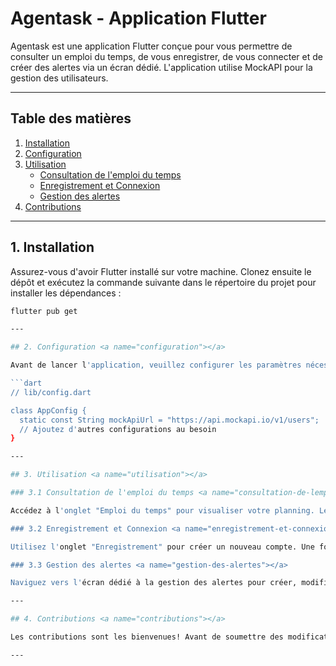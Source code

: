# Agentask - Application Flutter

Agentask est une application Flutter conçue pour vous permettre de consulter un emploi du temps, de vous enregistrer, de vous connecter et de créer des alertes via un écran dédié. L'application utilise MockAPI pour la gestion des utilisateurs.

---

## Table des matières

1. [Installation](#installation)
2. [Configuration](#configuration)
3. [Utilisation](#utilisation)
    - [Consultation de l'emploi du temps](#consultation-de-lemploi-du-temps)
    - [Enregistrement et Connexion](#enregistrement-et-connexion)
    - [Gestion des alertes](#gestion-des-alertes)
4. [Contributions](#contributions)

---

## 1. Installation <a name="installation"></a>

Assurez-vous d'avoir Flutter installé sur votre machine. Clonez ensuite le dépôt et exécutez la commande suivante dans le répertoire du projet pour installer les dépendances :

```bash
flutter pub get

---

## 2. Configuration <a name="configuration"></a>

Avant de lancer l'application, veuillez configurer les paramètres nécessaires tels que l'URL de l'API MockAPI pour la gestion des utilisateurs. Ces configurations se trouvent dans le fichier `lib/config.dart`. Modifiez-les en fonction de vos besoins.

```dart
// lib/config.dart

class AppConfig {
  static const String mockApiUrl = "https://api.mockapi.io/v1/users";
  // Ajoutez d'autres configurations au besoin
}

---

## 3. Utilisation <a name="utilisation"></a>

### 3.1 Consultation de l'emploi du temps <a name="consultation-de-lemploi-du-temps"></a>

Accédez à l'onglet "Emploi du temps" pour visualiser votre planning. Les informations sont récupérées en temps réel depuis la source de données.

### 3.2 Enregistrement et Connexion <a name="enregistrement-et-connexion"></a>

Utilisez l'onglet "Enregistrement" pour créer un nouveau compte. Une fois enregistré, vous pouvez vous connecter via l'onglet "Connexion" en utilisant vos identifiants.

### 3.3 Gestion des alertes <a name="gestion-des-alertes"></a>

Naviguez vers l'écran dédié à la gestion des alertes pour créer, modifier ou supprimer des alertes pour des événements spécifiques de votre emploi du temps.

---

## 4. Contributions <a name="contributions"></a>

Les contributions sont les bienvenues! Avant de soumettre des modifications, veuillez ouvrir une issue pour discuter des changements proposés.

---
